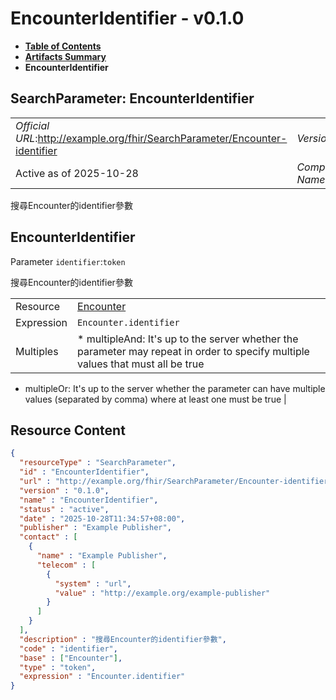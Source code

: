 # EncounterIdentifier - v0.1.0

* [**Table of Contents**](toc.md)
* [**Artifacts Summary**](artifacts.md)
* **EncounterIdentifier**

## SearchParameter: EncounterIdentifier 

| | |
| :--- | :--- |
| *Official URL*:http://example.org/fhir/SearchParameter/Encounter-identifier | *Version*:0.1.0 |
| Active as of 2025-10-28 | *Computable Name*:EncounterIdentifier |

 
搜尋Encounter的identifier參數 

## EncounterIdentifier

Parameter `identifier`:`token`

搜尋Encounter的identifier參數

| | |
| :--- | :--- |
| Resource | [Encounter](http://hl7.org/fhir/R4/encounter.html) |
| Expression | `Encounter.identifier` |
| Multiples | * multipleAnd: It's up to the server whether the parameter may repeat in order to specify multiple values that must all be true
* multipleOr: It's up to the server whether the parameter can have multiple values (separated by comma) where at least one must be true
 |



## Resource Content

```json
{
  "resourceType" : "SearchParameter",
  "id" : "EncounterIdentifier",
  "url" : "http://example.org/fhir/SearchParameter/Encounter-identifier",
  "version" : "0.1.0",
  "name" : "EncounterIdentifier",
  "status" : "active",
  "date" : "2025-10-28T11:34:57+08:00",
  "publisher" : "Example Publisher",
  "contact" : [
    {
      "name" : "Example Publisher",
      "telecom" : [
        {
          "system" : "url",
          "value" : "http://example.org/example-publisher"
        }
      ]
    }
  ],
  "description" : "搜尋Encounter的identifier參數",
  "code" : "identifier",
  "base" : ["Encounter"],
  "type" : "token",
  "expression" : "Encounter.identifier"
}

```
